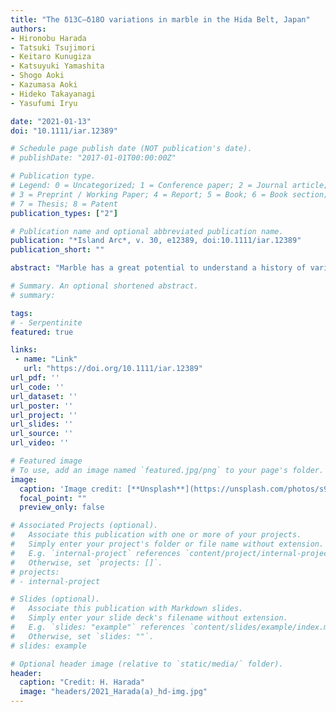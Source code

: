 ```yaml
---
title: "The δ13C–δ18O variations in marble in the Hida Belt, Japan"
authors:
- Hironobu Harada
- Tatsuki Tsujimori
- Keitaro Kunugiza
- Katsuyuki Yamashita
- Shogo Aoki
- Kazumasa Aoki
- Hideko Takayanagi
- Yasufumi Iryu

date: "2021-01-13"
doi: "10.1111/iar.12389"

# Schedule page publish date (NOT publication's date).
# publishDate: "2017-01-01T00:00:00Z"

# Publication type.
# Legend: 0 = Uncategorized; 1 = Conference paper; 2 = Journal article;
# 3 = Preprint / Working Paper; 4 = Report; 5 = Book; 6 = Book section;
# 7 = Thesis; 8 = Patent
publication_types: ["2"]

# Publication name and optional abbreviated publication name.
publication: "*Island Arc*, v. 30, e12389, doi:10.1111/iar.12389"
publication_short: ""

abstract: "Marble has a great potential to understand a history of various geological events occurring during tectonic processes. In order to decode metamorphic–metasomatic records on C–O isotope compositions of marble at mid-crustal conditions, we conducted a C–O–Sr isotope study on upper amphibolite-facies marbles and a carbonate-silicate rock from the Hida Belt, which was once a part of the crustal basement of the East Asian continental margin. Carbon and oxygen isotope analyses of calcite from marbles and a carbonate-silicate rock show a large variation of δ13C[VPDB] and δ18O[VSMOW] values (from −4.4 to +4.2‰ and +1.6 to +20.8‰, respectively). The low δ13C values of calcites from the carbonate-silicate rock (from −4.4 to −2.9‰) can be explained by decarbonation (CO2 releasing) reactions; carbon–oxygen isotope modeling suggests that a decrease of δ13C strongly depends on the amount of silicate reacting with carbonates. The occurrence of metamorphic clinopyroxene in marbles indicates that all samples have been affected by decarbonation reactions. All δ18O values of calcites are remarkably lower than the marine-carbonate values. The large δ18O variation can be explained by the isotope exchange via interactions between marble, external fluids, and/or silicates. Remarkably low δ18O values of marbles that are lower than mantle value (~+5‰) suggest the interaction with meteoric water at a later stage. Sr isotope ratios (87Sr/86Sr = 0.707255–0.708220) might be close to their protolith values. One zircon associated with wollastonite in a marble thin-section yields a U–Pb age of 222 ± 3 Ma, which represents the timing of the recrystallization of marble, triggered by H2O-rich fluid infiltration at a relatively high-temperature condition. Our isotope study implies that the upper amphibolite-facies condition, like the Hida Belt, might be appropriate to cause decarbonation reactions which can modify original isotope compositions of marble if carbonates react with silicates. "

# Summary. An optional shortened abstract.
# summary: 

tags: 
# - Serpentinite
featured: true

links:
 - name: "Link"
   url: "https://doi.org/10.1111/iar.12389"
url_pdf: ''
url_code: ''
url_dataset: ''
url_poster: ''
url_project: ''
url_slides: ''
url_source: ''
url_video: ''

# Featured image
# To use, add an image named `featured.jpg/png` to your page's folder. 
image: 
  caption: 'Image credit: [**Unsplash**](https://unsplash.com/photos/s9CC2SKySJM)'
  focal_point: ""
  preview_only: false

# Associated Projects (optional).
#   Associate this publication with one or more of your projects.
#   Simply enter your project's folder or file name without extension.
#   E.g. `internal-project` references `content/project/internal-project/index.md`.
#   Otherwise, set `projects: []`.
# projects:
# - internal-project

# Slides (optional).
#   Associate this publication with Markdown slides.
#   Simply enter your slide deck's filename without extension.
#   E.g. `slides: "example"` references `content/slides/example/index.md`.
#   Otherwise, set `slides: ""`.
# slides: example

# Optional header image (relative to `static/media/` folder).
header:
  caption: "Credit: H. Harada"
  image: "headers/2021_Harada(a)_hd-img.jpg"
---
```

